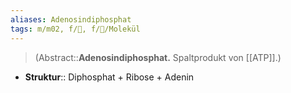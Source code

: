 ```yaml
---
aliases: Adenosindiphosphat
tags: m/m02, f/🧪, f/🧪/Molekül
---
```

> (Abstract::**Adenosindiphosphat.** Spaltprodukt von [[ATP]].)
- **Struktur**:: Diphosphat + Ribose + Adenin